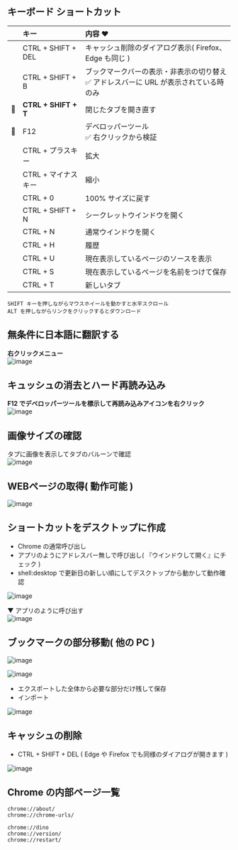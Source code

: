 ## キーボード ショートカット

|  | キー | 内容 ♥
| :--- | :--- | :--- 
|  | CTRL + SHIFT + DEL | キャッシュ削除のダイアログ表示( Firefox、Edge も同じ )
|  | CTRL + SHIFT + B | ブックマークバーの表示・非表示の切り替え<br>✅ アドレスバーに URL が表示されている時のみ
| 🔴 | **CTRL + SHIFT + T** | 閉じたタブを開き直す
| 🔴 | F12 | デベロッパーツール<br>✅ 右クリックから検証
|  | CTRL + プラスキー | 拡大
|  | CTRL + マイナスキー | 縮小
|  | CTRL + 0 | 100% サイズに戻す
|  | CTRL + SHIFT + N | シークレットウインドウを開く
|  | CTRL + N | 通常ウインドウを開く
|  | CTRL + H | 履歴
|  | CTRL + U | 現在表示しているページのソースを表示
|  | CTRL + S | 現在表示しているページを名前をつけて保存
|  | CTRL + T | 新しいタブ

```
SHIFT キーを押しながらマウスホイールを動かすと水平スクロール
ALT を押しながらリンクをクリックするとダウンロード
```

## 無条件に日本語に翻訳する
**右クリックメニュー**\
![image](https://github.com/winofsql/subject/assets/1501327/77b1cb81-af1a-40b3-920c-43dbe0554e3f)

## キュッシュの消去とハード再読み込み
**F12 でデベロッパーツールを標示して再読み込みアイコンを右クリック**\
![image](https://github.com/winofsql/subject/assets/1501327/37e7111c-e562-4d4a-8b1d-b0d73dab84ae)

## 画像サイズの確認
タプに画像を表示してタブのバルーンで確認\
![image](https://github.com/winofsql/subject/assets/1501327/9eeb4078-46c6-4f48-92a2-c44e83fc2bb1)

## WEBページの取得( 動作可能 )
![image](https://github.com/winofsql/subject/assets/1501327/d7721713-dabe-49b2-8f7f-d1bfc8154b37)

## ショートカットをデスクトップに作成
- Chrome の通常呼び出し
- アプリのようにアドレスバー無しで呼び出し( 『ウインドウして開く』にチェック )
- shell:desktop で更新日の新しい順にしてデスクトップから動かして動作確認

![image](https://github.com/winofsql/subject/assets/1501327/e8575598-13cb-4ce4-b08d-31e12cfede31)

▼ アプリのように呼び出す\
![image](https://github.com/winofsql/subject/assets/1501327/d5f81713-4914-45e2-9f45-e819b99f1812)

## ブックマークの部分移動( 他の PC )
![image](https://github.com/winofsql/subject/assets/1501327/b7c4a040-d670-4d98-9679-4e566830af61)

![image](https://github.com/winofsql/subject/assets/1501327/f2c593a1-3647-4d78-9925-8a13bcc96925)

- エクスポートした全体から必要な部分だけ残して保存
- インポート

![image](https://github.com/winofsql/subject/assets/1501327/402be266-5227-4124-af9f-2c8ce133cfe9)

## キャッシュの削除

- CTRL + SHIFT + DEL ( Edge や Firefox でも同様のダイアログが開きます )

![image](https://github.com/winofsql/subject/assets/1501327/9e4bbd0a-3960-400a-9842-9bfee344fe3d)


## Chrome の内部ページ一覧
```
chrome://about/
chrome://chrome-urls/

chrome://dino
chrome://version/
chrome://restart/
```



